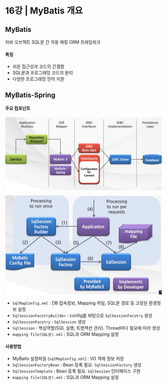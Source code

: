 # 16강 | MyBatis 개요

## MyBatis
자바 오브젝트 SQL문 간 자동 매핑 ORM 프레임워크

#### 특징
* 쉬운 접근성과 코드의 간결함
* SQL문과 프로그래밍 코드의 분리
* 다양한 프로그래밍 언어 지원

## MyBatis-Spring

#### 주요 컴포넌트
![Lec16_01.png](https://github.com/jiwoo-kimm/spring-framework-basic-study/blob/master/Images/Lec16_01.png)<br>

![Lec16_03.png](https://github.com/jiwoo-kimm/spring-framework-basic-study/blob/master/Images/Lec16_03.png)<br>

* `SqlMapConfig.xml` : DB 접속정보, Mapping 파일, SQL문 경로 등 고정된 환경정보 설정
* `SqlSessionFacotryBuilder` : config를 바탕으로 `SqlSessionFacotry` 생성
* `SqlSessionFacotry` : `SqlSession` 생성
* `SqlSession` : 핵심역할(SQL 실행, 트랜잭션 관리). Thread마다 필요에 따라 생성
* `mapping file(SQL문).xml` : SQL과 ORM Mapping 설정

#### 사용방법
* MyBatis 설정파일 (`sqlMapConfig.xml`) : VO 객체 정보 저장
* `SqlSessionFactoryBean` : Bean 등록 필요. `SqlSessionFactory` 생성
* `SqlSessionTemplate` : Bean 등록 필요. `SqlSession` 인터페이스 구현
* `mapping file(SQL문).xml` : SQL과 ORM Mapping 설정
